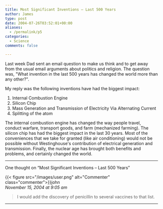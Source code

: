 ```yaml
---
title: Most Significant Inventions – Last 500 Years
author: James
type: post
date: 2004-07-26T03:52:01+00:00
aliases:
  - /permalink/p5
categories:
  - Science
comments: false

---
```

Last week Dad sent an email question to make us think and to get away from the usual email arguments about politics and religion. The question was, "What invention in the last 500 years has changed the world more than any other?".

My reply was the following inventions have had the biggest impact:

  1. Internal Combustion Engine
  2. Silicon Chip
  3. Mass Generation and Transmission of Electricity Via Alternating Current
  4. Splitting of the atom

The internal combustion engine has changed the way people travel, conduct warfare, transport goods, and farm (mechanized farming). The silicon chip has had the biggest impact in the last 30 years. Most of the conveniences that we take for granted (like air conditioning) would not be possible without Westinghouse's contribution of electrical generation and transmission. Finally, the nuclear age has brought both benefits and problems, and certainly changed the world.

****

One thought on “Most Significant Inventions – Last 500 Years”

{{< figure src="/images/user.png" alt="Commenter" class="commenter">}}john  
_November 15, 2004 at 9:05 am_

>I would add the discovery of penicillin to several vaccines to that list.

****
